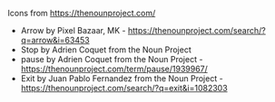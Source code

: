 Icons from https://thenounproject.com/

- Arrow by Pixel Bazaar, MK - https://thenounproject.com/search/?q=arrow&i=63453
- Stop by Adrien Coquet from the Noun Project
- pause by Adrien Coquet from the Noun Project - https://thenounproject.com/term/pause/1939967/
- Exit by Juan Pablo Fernandez from the Noun Project - https://thenounproject.com/search/?q=exit&i=1082303
